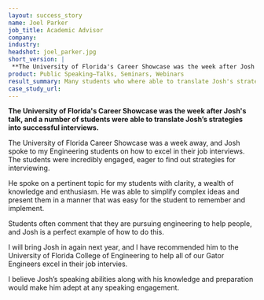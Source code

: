 ```yaml
---
layout: success_story
name: Joel Parker
job_title: Academic Advisor
company:
industry: 
headshot: joel_parker.jpg
short_version: |
 **The University of Florida's Career Showcase was the week after Josh's talk, and a number of students were able to translate Josh’s strategies into successful interviews.**
product: Public Speaking—Talks, Seminars, Webinars
result_summary: Many students who where able to translate Josh's strategies into successful interviews.
case_study_url: 
---
```


**The University of Florida's Career Showcase was the week after Josh's talk, and a number of students were able to translate Josh’s strategies into successful interviews.**

The University of Florida Career Showcase was a week away, and Josh spoke to my Engineering students on how to excel in their job interviews. The students were incredibly engaged, eager to find out strategies for interviewing.

He spoke on a pertinent topic for my students with clarity, a wealth of knowledge and enthusiasm. He was able to simplify complex ideas and present them in a manner that was easy for the student to remember and implement.

Students often comment that they are pursuing engineering to help people, and Josh is a perfect example of how to do this.

I will bring Josh in again next year, and I have recommended him to the University of Florida College of Engineering to help all of our Gator Engineers excel in their job intervies.

I believe Josh’s speaking abilities along with his knowledge and preparation would make him adept at any speaking engagement.